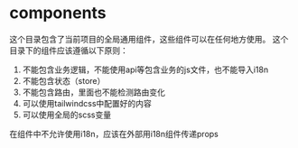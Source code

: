 # components

这个目录包含了当前项目的全局通用组件，这些组件可以在任何地方使用。
这个目录下的组件应该遵循以下原则：

1. 不能包含业务逻辑，不能使用api等包含业务的js文件，也不能导入i18n
2. 不能包含状态（store）
3. 不能包含路由，里面也不能检测路由变化
4. 可以使用tailwindcss中配置好的内容
5. 可以使用全局的scss变量

在组件中不允许使用i18n，应该在外部用i18n组件传递props
